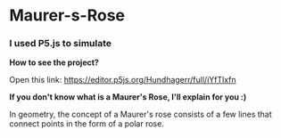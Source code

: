# Maurer-s-Rose

<h3>I used P5.js to simulate </h3>

**How to see the project?**

Open this link: https://editor.p5js.org/Hundhagerr/full/iYfTlxfn

**If you don't know what is a Maurer's Rose, I'll explain for you :)**

In geometry, the concept of a Maurer's rose consists of a few lines that connect points in the form of a polar rose.
